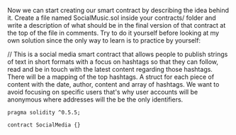 Now we can start creating our smart contract by describing the idea behind it. Create a file named SocialMusic.sol inside your contracts/ folder and write a description of what should be in the final version of that contract at the top of the file in comments. Try to do it yourself before looking at my own solution since the only way to learn is to practice by yourself:

// This is a social media smart contract that allows people to publish strings of text in short formats with a focus on hashtags so that they can follow, read and be in touch with the latest content regarding those hashtags. There will be a mapping of the top hashtags. A struct for each piece of content with the date, author, content and array of hashtags. We want to avoid focusing on specific users that's why user accounts will be anonymous where addresses will the be the only identifiers.
```
pragma solidity ^0.5.5;

contract SocialMedia {}
```
